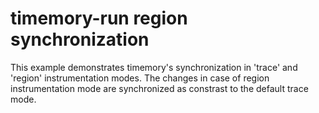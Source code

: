 # timemory-run region synchronization

This example demonstrates timemory's synchronization in 'trace' and 'region' instrumentation modes. The changes in case of region instrumentation mode are synchronized as constrast to the default trace mode.